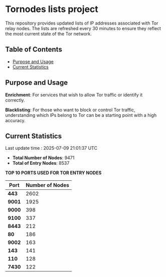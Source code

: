 # Tornodes lists project

This repository provides updated lists of IP addresses associated with Tor relay nodes. The lists are refreshed every 30 minutes to ensure they reflect the most current state of the Tor network.

## Table of Contents

- [Purpose and Usage](#purpose-and-usage)
- [Current Statistics](#current-statistics)


## Purpose and Usage

**Enrichment**: For services that wish to allow Tor traffic or identify it correctly.

**Blacklisting**: For those who want to block or control Tor traffic, understanding which IPs belong to Tor can be a starting point with a high accuracy.

## Current Statistics

Last update time : 2025-07-09 21:01:37 UTC

- **Total Number of Nodes**: 9471
- **Total of Entry Nodes**: 8537

**TOP 10 PORTS USED FOR TOR ENTRY NODES**

| **Port** | **Number of Nodes** |
|------|-----------------|
| **443**   | 2602  |
| **9001**   | 1925  |
| **9000**   | 398  |
| **9100**   | 337  |
| **8443**   | 212  |
| **80**   | 186  |
| **9002**   | 163  |
| **143**   | 141  |
| **110**   | 128  |
| **7430**   | 122  |

